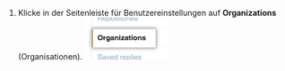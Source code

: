 1. Klicke in der Seitenleiste für Benutzereinstellungen auf **Organizations** (Organisationen). ![Benutzereinstellungen für Organisationen](/assets/images/help/settings/settings-user-orgs.png)
